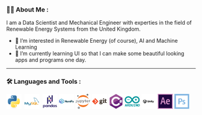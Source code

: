 ### 👨‍💻  About Me :

I am a  Data Scientist and Mechanical Engineer with experties in the field of Renewable Energy Systems from the United Kingdom.

- 👀 I’m interested in Renewable Energy (of course), AI and Machine Learning
- 🌱 I’m currently learning UI so that I can make some beautiful looking apps and programs one day. 

---

### 🛠 Languages and Tools :

<div>
  <img src="https://github.com/devicons/devicon/blob/master/icons/python/python-original.svg" title="Python" alt="Python" width="40" height="40"/>&nbsp;
  <img src="https://github.com/devicons/devicon/blob/master/icons/mysql/mysql-original-wordmark.svg" title="MySQL"  alt="MySQL" width="40" height="40"/>&nbsp;
  <img src="https://github.com/devicons/devicon/blob/master/icons/pandas/pandas-original-wordmark.svg" title="Pandas" alt="Pandas" width="40" height="40"/> 
  <img src="https://github.com/devicons/devicon/blob/master/icons/numpy/numpy-original-wordmark.svg" title="NumPy" alt="NumPy" width="40" height="40"/> 
  <img src="https://github.com/devicons/devicon/blob/master/icons/jupyter/jupyter-original-wordmark.svg" title="Jupyter Notebook" alt="Jupyter Notebook" width="40" height="40"/> 
  <img src="https://github.com/devicons/devicon/blob/master/icons/git/git-original-wordmark.svg" title="Git" alt="Git" width="40" height="40"/> 
  <img src="https://github.com/devicons/devicon/blob/master/icons/csharp/csharp-original.svg" title="C#" alt="C#" width="40" height="40"/> 
  <img src="https://github.com/devicons/devicon/blob/master/icons/arduino/arduino-original-wordmark.svg" title="Arduino" alt="Arduino" width="40" height="40"/> 
  <img src="https://github.com/devicons/devicon/blob/master/icons/unity/unity-original-wordmark.svg" title="Unity" alt="Unity" width="40" height="40"/> 
  <img src="https://github.com/devicons/devicon/blob/master/icons/aftereffects/aftereffects-original.svg" title="After Effects" alt="After Effects" width="40" height="40"/> 
  <img src="https://github.com/devicons/devicon/blob/master/icons/photoshop/photoshop-line.svg" title="Photoshop" alt="Photoshop" width="40" height="40"/> 
</div>



<!---
- 👋 Hi, I’m Amer. I'm a Data Scientist and Mechanical Engineer with experties in the field of Renewable Energy Systems.
- 👀 I’m interested in Renewable Energy (of course), AI and Machine Learning
- 🌱 I’m currently learning UI so that I can make some beautiful looking apps and programs one day. 

- 💞️ I’m looking to collaborate on ...
- 📫 How to reach me ...


Amertastic/Amertastic is a ✨ special ✨ repository because its `README.md` (this file) appears on your GitHub profile.
You can click the Preview link to take a look at your changes.
--->
